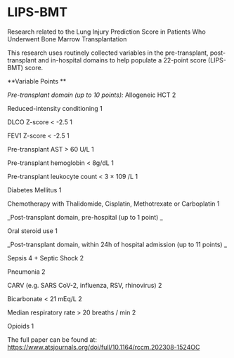 # LIPS-BMT
Research related to the Lung Injury Prediction Score in Patients Who Underwent Bone Marrow Transplantation

This research uses routinely collected variables in the pre-transplant, post-transplant and in-hospital domains to help populate a 22-point score (LIPS-BMT) score. 

**Variable	Points
**

_Pre-transplant domain (up to 10 points):_
  Allogeneic HCT	2
  
  Reduced-intensity conditioning	1
  
  DLCO Z-score < -2.5	1
  
  FEV1 Z-score < -2.5	1
  
  Pre-transplant AST > 60 U/L	1
  
  Pre-transplant hemoglobin < 8g/dL	1
  
  Pre-transplant leukocyte count < 3 × 109 /L	1
  
  Diabetes Mellitus	1
  
  Chemotherapy with Thalidomide, Cisplatin, Methotrexate or Carboplatin	1
	
_Post-transplant domain, pre-hospital (up to 1 point)	_

  Oral steroid use	1
	
_Post-transplant domain, within 24h of hospital admission (up to 11 points)	_

  Sepsis	4
  	+ Septic Shock	2
  
  Pneumonia	2
  
  CARV (e.g. SARS CoV-2, influenza, RSV, rhinovirus)	2
  
  Bicarbonate < 21 mEq/L	2
  
  Median respiratory rate > 20 breaths / min	2
  
  Opioids 	1

The full paper can be found at: 
https://www.atsjournals.org/doi/full/10.1164/rccm.202308-1524OC
